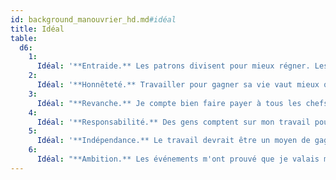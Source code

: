 ```yaml
---
id: background_manouvrier_hd.md#idéal
title: Idéal
table:
  d6:
    1:
      Idéal: '**Entraide.** Les patrons divisent pour mieux régner. Les travailleurs doivent se serrer les coudes et présenter un front uni pour se défendre. (Loyal)'
    2:
      Idéal: '**Honnêteté.** Travailler pour gagner sa vie vaut mieux que de voler ou profiter. (Neutre)'
    3:
      Idéal: "**Revanche.** Je compte bien faire payer à tous les chefs de chantier, les officiers et les puissants l'injustice de ma situation passée. (Mauvais)"
    4:
      Idéal: '**Responsabilité.** Des gens comptent sur mon travail pour vivre et je dois penser à eux avant tout. (Bon)'
    5:
      Idéal: '**Indépendance.** Le travail devrait être un moyen de gagner sa liberté. (Chaotique)'
    6:
      Idéal: "**Ambition.** Les événements m'ont prouvé que je valais mieux que ce que je pensais. (Tous)"
---
```


